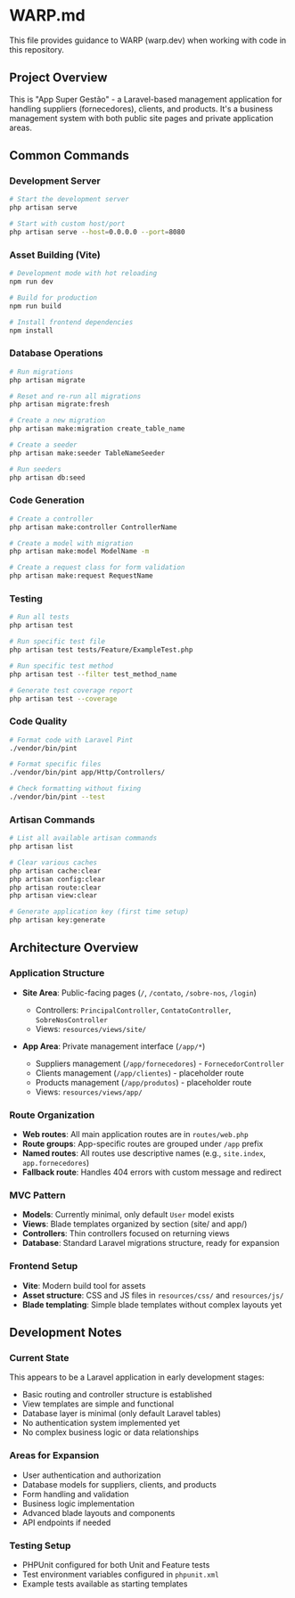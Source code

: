 # WARP.md

This file provides guidance to WARP (warp.dev) when working with code in this repository.

## Project Overview

This is "App Super Gestão" - a Laravel-based management application for handling suppliers (fornecedores), clients, and products. It's a business management system with both public site pages and private application areas.

## Common Commands

### Development Server
```bash
# Start the development server
php artisan serve

# Start with custom host/port
php artisan serve --host=0.0.0.0 --port=8080
```

### Asset Building (Vite)
```bash
# Development mode with hot reloading
npm run dev

# Build for production
npm run build

# Install frontend dependencies
npm install
```

### Database Operations
```bash
# Run migrations
php artisan migrate

# Reset and re-run all migrations
php artisan migrate:fresh

# Create a new migration
php artisan make:migration create_table_name

# Create a seeder
php artisan make:seeder TableNameSeeder

# Run seeders
php artisan db:seed
```

### Code Generation
```bash
# Create a controller
php artisan make:controller ControllerName

# Create a model with migration
php artisan make:model ModelName -m

# Create a request class for form validation
php artisan make:request RequestName
```

### Testing
```bash
# Run all tests
php artisan test

# Run specific test file
php artisan test tests/Feature/ExampleTest.php

# Run specific test method
php artisan test --filter test_method_name

# Generate test coverage report
php artisan test --coverage
```

### Code Quality
```bash
# Format code with Laravel Pint
./vendor/bin/pint

# Format specific files
./vendor/bin/pint app/Http/Controllers/

# Check formatting without fixing
./vendor/bin/pint --test
```

### Artisan Commands
```bash
# List all available artisan commands
php artisan list

# Clear various caches
php artisan cache:clear
php artisan config:clear
php artisan route:clear
php artisan view:clear

# Generate application key (first time setup)
php artisan key:generate
```

## Architecture Overview

### Application Structure
- **Site Area**: Public-facing pages (`/`, `/contato`, `/sobre-nos`, `/login`)
  - Controllers: `PrincipalController`, `ContatoController`, `SobreNosController`
  - Views: `resources/views/site/`
  
- **App Area**: Private management interface (`/app/*`)
  - Suppliers management (`/app/fornecedores`) - `FornecedorController`
  - Clients management (`/app/clientes`) - placeholder route
  - Products management (`/app/produtos`) - placeholder route
  - Views: `resources/views/app/`

### Route Organization
- **Web routes**: All main application routes are in `routes/web.php`
- **Route groups**: App-specific routes are grouped under `/app` prefix
- **Named routes**: All routes use descriptive names (e.g., `site.index`, `app.fornecedores`)
- **Fallback route**: Handles 404 errors with custom message and redirect

### MVC Pattern
- **Models**: Currently minimal, only default `User` model exists
- **Views**: Blade templates organized by section (site/ and app/)
- **Controllers**: Thin controllers focused on returning views
- **Database**: Standard Laravel migrations structure, ready for expansion

### Frontend Setup
- **Vite**: Modern build tool for assets
- **Asset structure**: CSS and JS files in `resources/css/` and `resources/js/`
- **Blade templating**: Simple blade templates without complex layouts yet

## Development Notes

### Current State
This appears to be a Laravel application in early development stages:
- Basic routing and controller structure is established
- View templates are simple and functional
- Database layer is minimal (only default Laravel tables)
- No authentication system implemented yet
- No complex business logic or data relationships

### Areas for Expansion
- User authentication and authorization
- Database models for suppliers, clients, and products
- Form handling and validation
- Business logic implementation
- Advanced blade layouts and components
- API endpoints if needed

### Testing Setup
- PHPUnit configured for both Unit and Feature tests
- Test environment variables configured in `phpunit.xml`
- Example tests available as starting templates